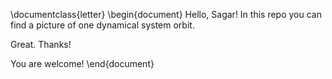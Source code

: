 \documentclass{letter}
\begin{document}
Hello, Sagar! In this repo you can find a picture of one dynamical system orbit.

Great. Thanks!

You are welcome!
\end{document}